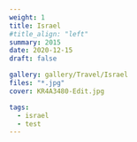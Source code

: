 ```yaml
---
weight: 1
title: Israel
#title_align: "left"
summary: 2015
date: 2020-12-15
draft: false

gallery: gallery/Travel/Israel
files: "*.jpg"
cover: KR4A3480-Edit.jpg

tags: 
  - israel
  - test
---
```

